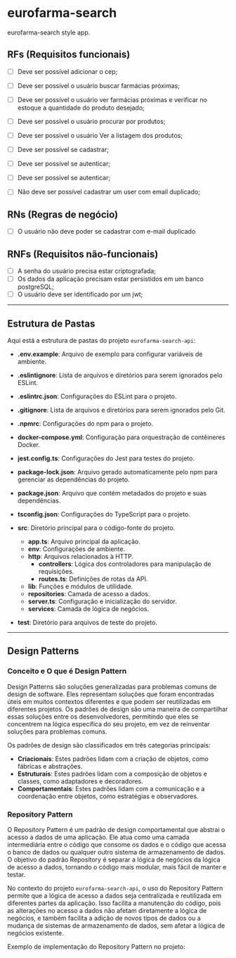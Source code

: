 

# eurofarma-search

eurofarma-search style app.

## RFs (Requisitos funcionais)

- [ ] Deve ser possível adicionar o cep;
- [ ] Deve ser possível o usuário buscar farmácias próximas;
- [ ] Deve ser possível o usuário ver farmácias próximas e verificar no estoque a quantidade do produto desejado;

- [ ] Deve ser possível o usuário procurar por produtos;
- [ ] Deve ser possível o usuário Ver a listagem dos produtos;

- [ ] Deve ser possível se cadastrar;
- [ ] Deve ser possível se autenticar; 
- [ ] Deve ser possível se autenticar; 
- [ ] Não deve ser possível cadastrar um user com email duplicado;

## RNs (Regras de negócio)

- [ ] O usuário não deve poder se cadastrar com e-mail duplicado

## RNFs (Requisitos não-funcionais)

- [ ] A senha do usuário precisa estar criptografada;
- [ ] Os dados da aplicação precisam estar persistidos em um banco postgreSQL;
- [ ] O usuário deve ser identificado por um jwt;

---

## Estrutura de Pastas

Aqui está a estrutura de pastas do projeto `eurofarma-search-api`:

- **.env.example**: Arquivo de exemplo para configurar variáveis de ambiente.
- **.eslintignore**: Lista de arquivos e diretórios para serem ignorados pelo ESLint.
- **.eslintrc.json**: Configurações do ESLint para o projeto.
- **.gitignore**: Lista de arquivos e diretórios para serem ignorados pelo Git.
- **.npmrc**: Configurações do npm para o projeto.
- **docker-compose.yml**: Configuração para orquestração de contêineres Docker.
- **jest.config.ts**: Configurações do Jest para testes do projeto.
- **package-lock.json**: Arquivo gerado automaticamente pelo npm para gerenciar as dependências do projeto.
- **package.json**: Arquivo que contém metadados do projeto e suas dependências.
- **tsconfig.json**: Configurações do TypeScript para o projeto.

- **src**: Diretório principal para o código-fonte do projeto.
  - **app.ts**: Arquivo principal da aplicação.
  - **env**: Configurações de ambiente.
  - **http**: Arquivos relacionados à HTTP.
    - **controllers**: Lógica dos controladores para manipulação de requisições.
    - **routes.ts**: Definições de rotas da API.
  - **lib**: Funções e módulos de utilidade.
  - **repositories**: Camada de acesso a dados.
  - **server.ts**: Configuração e inicialização do servidor.
  - **services**: Camada de lógica de negócios.

- **test**: Diretório para arquivos de teste do projeto.

---

## Design Patterns

### Conceito e O que é Design Pattern

Design Patterns são soluções generalizadas para problemas comuns de design de software. Eles representam soluções que foram encontradas úteis em muitos contextos diferentes e que podem ser reutilizadas em diferentes projetos. Os padrões de design são uma maneira de compartilhar essas soluções entre os desenvolvedores, permitindo que eles se concentrem na lógica específica do seu projeto, em vez de reinventar soluções para problemas comuns.

Os padrões de design são classificados em três categorias principais:

- **Criacionais**: Estes padrões lidam com a criação de objetos, como fábricas e abstrações.
- **Estruturais**: Estes padrões lidam com a composição de objetos e classes, como adaptadores e decoradores.
- **Comportamentais**: Estes padrões lidam com a comunicação e a coordenação entre objetos, como estratégias e observadores.

### Repository Pattern

O Repository Pattern é um padrão de design comportamental que abstrai o acesso a dados de uma aplicação. Ele atua como uma camada intermediária entre o código que consome os dados e o código que acessa o banco de dados ou qualquer outro sistema de armazenamento de dados. O objetivo do padrão Repository é separar a lógica de negócios da lógica de acesso a dados, tornando o código mais modular, mais fácil de manter e testar.

No contexto do projeto `eurofarma-search-api`, o uso do Repository Pattern permite que a lógica de acesso a dados seja centralizada e reutilizada em diferentes partes da aplicação. Isso facilita a manutenção do código, pois as alterações no acesso a dados não afetam diretamente a lógica de negócios, e também facilita a adição de novos tipos de dados ou a mudança de sistemas de armazenamento de dados, sem afetar a lógica de negócios existente.

Exemplo de implementação do Repository Pattern no projeto:
